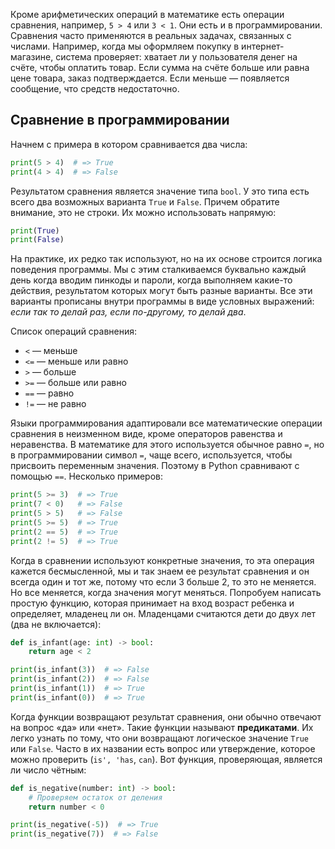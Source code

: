 Кроме арифметических операций в математике есть операции сравнения, например, `5 > 4` или `3 < 1`. Они есть и в программировании. Сравнения часто применяются в реальных задачах, связанных с числами. Например, когда мы оформляем покупку в интернет-магазине, система проверяет: хватает ли у пользователя денег на счёте, чтобы оплатить товар.  Если сумма на счёте больше или равна цене товара, заказ подтверждается. Если меньше — появляется сообщение, что средств недостаточно.

## Сравнение в программировании

Начнем с примера в котором сравнивается два числа:

```python
print(5 > 4)  # => True
print(4 > 4)  # => False
```

Результатом сравнения является значение типа `bool`. У это типа есть всего два возможных варианта `True` и `False`. Причем обратите внимание, это не строки. Их можно использовать напрямую:

```python
print(True)
print(False)
```

На практике, их редко так используют, но на их основе строится логика поведения программы. Мы с этим сталкиваемся буквально каждый день когда вводим пинкоды и пароли, когда выполняем какие-то действия, результатом которых могут быть разные варианты. Все эти варианты прописаны внутри программы в виде условных выражений: *если так то делай раз, если по-другому, то делай два*.

Список операций сравнения:

* `<`  — меньше
* `<=` — меньше или равно
* `>`  — больше
* `>=` — больше или равно
* `==` — равно
* `!=` — не равно

Языки программирования адаптировали все математические операции сравнения в неизменном виде, кроме операторов равенства и неравенства. В математике для этого используется обычное равно `=`, но в программировании символ `=`, чаще всего, используется, чтобы присвоить переменным значения. Поэтому в Python сравнивают с помощью `==`. Несколько примеров:

```python
print(5 >= 3)  # => True
print(7 < 0)   # => False
print(5 > 5)   # => False
print(5 >= 5)  # => True
print(2 == 5)  # => True
print(2 != 5)  # => True
```

Когда в сравнении используют конкретные значения, то эта операция кажется бесмысленной, мы и так знаем ее результат сравнения и он всегда один и тот же, потому что если 3 больше 2, то это не меняется. Но все меняется, когда значения могут меняться. Попробуем написать простую функцию, которая принимает на вход возраст ребенка и определяет, младенец ли он. Младенцами считаются дети до двух лет (два не включается):

```python
def is_infant(age: int) -> bool:
    return age < 2

print(is_infant(3))  # => False
print(is_infant(2))  # => False
print(is_infant(1))  # => True
print(is_infant(0))  # => True
```

Когда функции возвращают результат сравнения, они обычно отвечают на вопрос «да» или «нет». Такие функции называют **предикатами**. Их легко узнать по тому, что они возвращают логическое значение `True` или `False`. Часто в их названии есть вопрос или утверждение, которое можно проверить (`is', 'has`, `can`). Вот функция, проверяющая, является ли число чётным:  

```python
def is_negative(number: int) -> bool:
    # Проверяем остаток от деления
    return number < 0

print(is_negative(-5))  # => True
print(is_negative(7))  # => False
```
